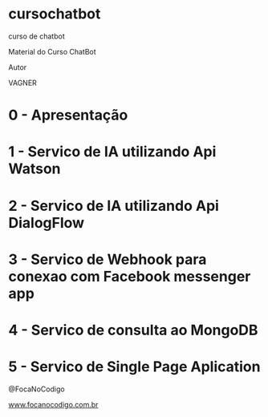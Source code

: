 # cursochatbot
curso de chatbot 


Material do Curso ChatBot

Autor 

VAGNER 

<h1>0 - Apresentação</h1>
<h1>1 - Servico de IA utilizando Api Watson</h1>
<h1>2 - Servico de IA utilizando Api DialogFlow</h1>
<h1>3 - Servico de Webhook para conexao com Facebook messenger app</h1>
<h1>4 - Servico de consulta ao MongoDB</h1>
<h1>5 - Servico de Single Page Aplication </h1>

@FocaNoCodigo

www.focanocodigo.com.br